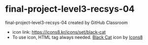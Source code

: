 # final-project-level3-recsys-04
final-project-level3-recsys-04 created by GitHub Classroom

* icon link: https://icons8.kr/icons/set/black-cat
* To use icon, HTML tag always needed.
<a target="_blank" href="https://icons8.com/icon/ioK5DV1dWIhO/black-cat">Black Cat</a> icon by <a target="_blank" href="https://icons8.com">Icons8</a>